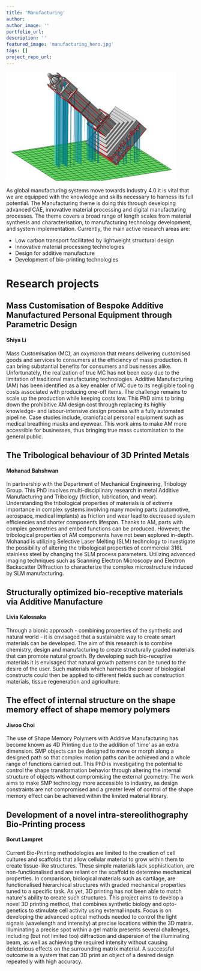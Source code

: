 ```yaml
---
title: 'Manufacturing'
author:
author_image: ''
portfolio_url:
description: ''
featured_image: 'manufacturing_hero.jpg'
tags: []
project_repo_url:
---
```

![](./manufacturing_hero.jpg)

As global manufacturing systems move towards Industry 4.0 it is vital that we are equipped with the knowledge and skills necessary to harness its full potential. The Manufacturing theme is doing this through developing advanced CAE, innovative material processing and digital manufacturing processes. The theme covers a broad range of length scales from material synthesis and characterisation, to manufacturing technology development, and system implementation. Currently, the main active research areas are:

* Low carbon transport facilitated by lightweight structural design
* Innovative material processing technologies
* Design for additive manufacture
* Development of bio-printing technologies

# Research projects
## Mass Customisation of Bespoke Additive Manufactured Personal Equipment through Parametric Design
#### Shiya Li

Mass Customisation (MC), an oxymoron that means delivering customised goods and services to consumers at the efficiency of mass production. It can bring substantial benefits for consumers and businesses alike. Unfortunately, the realization of true MC has not been easy due to the limitation of traditional manufacturing technologies. Additive Manufacturing (AM) has been identified as a key enabler of MC due to its negligible tooling costs associated with producing one-off items. The challenge remains to scale up the production while keeping costs low. This PhD aims to bring down the prohibitive AM design cost through replacing its highly knowledge- and labour-intensive design process with a fully automated pipeline. Case studies include, craniofacial personal equipment such as medical breathing masks and eyewear. This work aims to make AM more accessible for businesses, thus bringing true mass customisation to the general public.


## The Tribological behaviour of 3D Printed Metals
#### Mohanad Bahshwan

In partnership with the Department of Mechanical Engineering,  Tribology Group.  This PhD involves multi-disciplinary research in metal Additive Manufacturing and Tribology (friction, lubrication, and wear).  Understanding the tribological properties of materials is of extreme importance in complex systems involving many moving parts (automotive, aerospace, medical implants) as friction and wear lead to decreased system efficiencies and shorter components lifespan.  Thanks to AM, parts with complex geometries and embed functions can be produced.  However, the tribological properties of AM components have not been explored in-depth.  Mohanad is utilizing Selective Laser Melting (SLM) technology to investigate the possibility of altering the tribological properties of commercial 316L stainless steel by changing the SLM process parameters.  Utilizing advanced imaging techniques such as Scanning Electron Microscopy and Electron Backscatter Diffraction to characterize the complex microstructure induced by SLM manufacturing.


## Structurally optimized bio-receptive materials via Additive Manufacture
#### Livia Kalossaka

Through a bionic approach - combining properties of the synthetic and natural world - it is envisaged that a sustainable way to create smart materials can be developed. The aim of this research is to combine chemistry, design and manufacturing to create structurally graded materials that can promote natural growth. By developing such bio-receptive materials it is envisaged that natural growth patterns can be tuned to the desire of the user. Such materials which harness the power of biological constructs could then be applied to different fields  such as construction materials, tissue regeneration and agriculture.


## The effect of internal structure on the shape memory effect of shape memory polymers
#### Jiwoo Choi

The use of Shape Memory Polymers with Additive Manufacturing has become known as 4D Printing due to the addition of ‘time’ as an extra dimension. SMP objects can be designed to move or morph along a designed path so that complex motion paths can be achieved and a whole range of functions carried out. This PhD is investigating the potential to control the shape transformation behavior through altering the internal structure of objects without compromising the external geometry. The work aims to make SMP technology more accessible to industry, as design constraints are not compromised and a greater level of control of the shape memory effect can be achieved within the limited material library.


## Development of a novel intra-stereolithography Bio-Printing process
#### Borut Lampret

Current Bio-Printing methodologies are limited to the creation of cell cultures and scaffolds that allow cellular material to grow within them to create tissue-like structures. These simple materials lack sophistication, are non-functionalised and are reliant on the scaffold to determine mechanical properties. In comparison, biological materials such as cartilage, are functionalised hierarchical structures with graded mechanical properties tuned to a specific task. As yet, 3D printing has not been able to match nature's ability to create such structures. This project aims to develop a novel 3D printing method, that combines synthetic biology and opto-genetics to stimulate cell activity using external inputs. Focus is on developing the advanced optical methods needed to control the light signals (wavelength and intensity) at precise locations within the 3D matrix. Illuminating a precise spot within a gel matrix presents several challenges, including (but not limited too) diffraction and dispersion of the illuminating beam, as well as achieving the required intensity without causing deleterious effects on the surrounding matrix material. A successful outcome is a system that can 3D print an object of a desired design repeatedly with high accuracy. 
